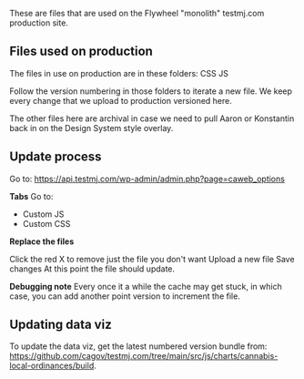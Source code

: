 These are files that are used on the Flywheel "monolith" testmj.com production site.

## Files used on production

The files in use on production are in these folders:
CSS
JS

Follow the version numbering in those folders to iterate a new file. We keep every change that we upload to production versioned here.


The other files here are archival in case we need to pull Aaron or Konstantin back in on the Design System style overlay.

## Update process

Go to: https://api.testmj.com/wp-admin/admin.php?page=caweb_options

**Tabs**
Go to:
* Custom JS
* Custom CSS

**Replace the files**

Click the red X to remove just the file you don't want
Upload a new file
Save changes
At this point the file should update.

**Debugging note**
Every once it a while the cache may get stuck, in which case, you can add another point version to increment the file.


## Updating data viz
To update the data viz, get the latest numbered version bundle from: https://github.com/cagov/testmj.com/tree/main/src/js/charts/cannabis-local-ordinances/build.
